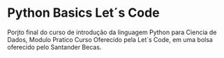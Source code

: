 # Python Basics Let´s Code

Porjto final do curso de introdução da linguagem Python para Ciencia de Dados, Modulo Pratico
Curso Oferecido pela Let´s Code, em uma bolsa oferecido pelo Santander Becas. 
